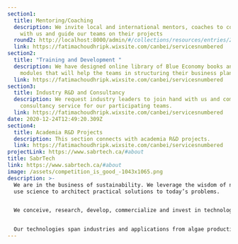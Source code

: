 ```yaml
---
section1:
  title: Mentoring/Coaching
  description: We invite local and international mentors, coaches to come on board
    with us and guide our teams on their projects
  round2: http://localhost:8000/admin/#/collections/resources/entries/2020-12-24
  link: https://fatimachoudhripk.wixsite.com/canbei/servicesnumbered
section2:
  title: "Training and Development "
  description: We have designed online library of Blue Economy books and training
    modules that will help the teams in structuring their business plans.
  link: https://fatimachoudhripk.wixsite.com/canbei/servicesnumbered
section3:
  title: Industry R&D and Consultancy
  description: We request industry leaders to join hand with us and come as a
    consultancy service for our participating teams.
  link: https://fatimachoudhripk.wixsite.com/canbei/servicesnumbered
date: 2020-12-24T12:49:20.309Z
section4:
  title: Academia R&D Projects
  description: This section connects with academia R&D projects.
  link: https://fatimachoudhripk.wixsite.com/canbei/servicesnumbered
projectLink: https://www.sabrtech.ca/#about
title: SabrTech
link: https://www.sabrtech.ca/#about
image: /assets/competition_is_good_-1043x1065.png
description: >-
  We are in the business of sustainability. We leverage the wisdom of nature and
  use science to architect practical solutions to today’s problems.


  We conceive, research, develop, commercialize and invest in technologies that support a future with health and wellbeing for all.


  Our technologies span industries and applications from algae production systems to aquaponics, health, and biofuels. Our RiverBox™ technology is the world’s first modular, scalable and rapidly deployable biolfilm platform for the production of algal biomass. Our Algae-C technology provides low-cost full spectrum cannabinoids (major and minor) to the pharmaceutical industry. Our aquaponics technology offers a minimal footprint, closed-loop local food production system.
---
```

